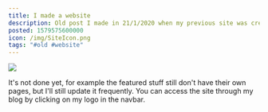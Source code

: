 ```yaml
---
title: I made a website
description: Old post I made in 21/1/2020 when my previous site was created.
posted: 1579575600000
icon: /img/SiteIcon.png
tags: "#old #website"
---
```

![](/img/SiteVelho.png)

It's not done yet, for example the featured stuff still don't have their own pages, but I'll still update it frequently. You can access the site through my blog by clicking on my logo in the navbar.
